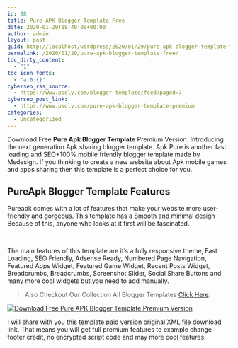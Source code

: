```yaml
---
id: 88
title: Pure APK Blogger Template Free
date: 2020-01-29T18:40:00+00:00
author: admin
layout: post
guid: http://localhost/wordpress/2020/01/29/pure-apk-blogger-template-free/
permalink: /2020/01/29/pure-apk-blogger-template-free/
tdc_dirty_content:
  - "1"
tdc_icon_fonts:
  - 'a:0:{}'
cyberseo_rss_source:
  - https://www.psdly.com/blogger-template/feed?paged=7
cyberseo_post_link:
  - https://www.psdly.com/pure-apk-blogger-template-premium
categories:
  - Uncategorized
---
```

<span>Download Free <b>Pure Apk Blogger Template</b> Premium Version. Introducing the next generation Apk sharing blogger template. Apk Pure is another fast loading and SEO+100% mobile friendly blogger template made by Msdesign. If you thinking to create a new website about Apk mobile games and apps sharing then this template is a perfect choice for you.</span>

## <span>PureApk Blogger Template Features</span>

<span>Pureapk comes with a lot of features that make your website more user-friendly and gorgeous. This template has a Smooth and minimal design Because of this, anyone who looks at it first will be fascinated.</span>

<span>&nbsp;</span>

<span>The main features of this template are it’s a fully responsive theme, Fast Loading, SEO Friendly, Adsense Ready, Numbered Page Navigation, Featured Apps Widget, Featured Game Widget, Recent Posts Widget, Breadcrumbs, Breadcrumbs, Screenshot Slider, Social Share Buttons and many more cool widgets but you need to add manually.</span>

<blockquote class="tr_bq" readability="4.1935483870968">
  <p>
    <span>Also Checkout Our Collection All Blogger Templates <a href="https://www.psdly.com/search/label/blogger%20templates?&max-results=9" target="_blank" rel="noopener noreferrer">Click Here</a>.</span>
  </p>
</blockquote>

<div class="separator">
  <a href="https://i1.wp.com/www.psdly.com/wp-content/uploads/2020/01/Download-Free-Apk-Pure-Blogger-Template-Premium-Version.jpg?ssl=1"><img title="Pure APK Blogger Template Premium Free" src="https://i1.wp.com/www.psdly.com/wp-content/uploads/2020/01/Download-Free-Apk-Pure-Blogger-Template-Premium-Version.jpg?ssl=1" alt="Download Free Pure APK Blogger Template Premium Version" border="0" data-original-height="533" data-original-width="800" data-recalc-dims="1" /></a>
</div>

<span>I will share with you this template paid version original XML file download link. That means you will get full premium features to example change footer credit, no encrypted script code and may more cool features.</span>

<span>&nbsp;</span>